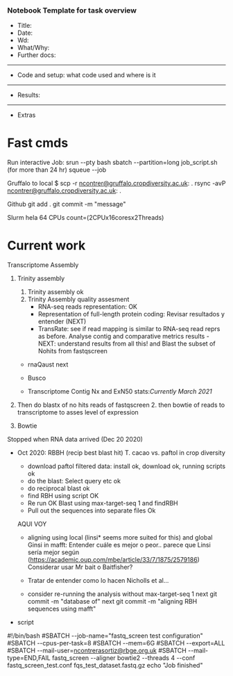 ### Notebook Template for task overview

- Title:
- Date:
- Wd:
- What/Why:
- Further docs:
--------------------------------------------------------------
- Code and setup: what code used and where is it
--------------------------------------------------------------
- Results:  

--------------------------------------------------------------
- Extras

# Fast cmds

Run interactive Job:
 srun --pty bash
 sbatch --partition=long job_script.sh (for more than 24 hr)
 squeue --job

Gruffalo to local
 $ scp -r ncontrer@gruffalo.cropdiversity.ac.uk: .
 rsync -avP ncontrer@gruffalo.cropdiversity.ac.uk: .

 Github
 git add .
 git commit -m "message"

Slurm
hela 64 CPUs count=(2CPUx16coresx2Threads)

# Current work
Transcriptome Assembly
1. Trinity assembly
	1. Trinity assembly ok
	2. Trinity Assembly quality assesment
		- RNA-seq reads representation: OK
		- Representation of full-length protein coding: Revisar resultados y entender (NEXT)
		- TransRate: see if read mapping is similar to RNA-seq read reprs as before. Analyse contig and comparative metrics results
    -NEXT: understand results from all this!
    and Blast the subset of Nohits from fastqscreen
    - rnaQaust next
    - Busco

    - Transcriptome Contig Nx and ExN50 stats:*Currently March 2021*

2. Then do blastx of no hits reads of fastqscreen
	2. then bowtie of reads to transcriptome to asses level of expression
2. Bowtie






Stopped when RNA data arrived (Dec 20 2020)
- Oct 2020: RBBH (recip best blast hit) T. cacao vs. paftol in crop diversity
	- download paftol filtered data: install ok, download ok, running scripts ok
	- do the blast: Select query etc ok
	- do reciprocal blast ok
	- find RBH using script OK
	- Re run OK Blast using max-target-seq 1 and findRBH
	- Pull out the sequences into separate files Ok

	AQUI VOY

	- aligning using local (linsi* seems more suited for this) and global Ginsi in mafft: Entender cuále es mejor o peor.. parece que Linsi sería mejor según (https://academic.oup.com/mbe/article/33/7/1875/2579186) Considerar usar Mr bait o Baitfisher?

	- Tratar de entender como lo hacen Nicholls et al...

	- consider re-running the analysis without max-target-seq 1
next git commit -m "database of"
next git commit -m "aligning RBH sequences using mafft"



- script

#!/bin/bash
#SBATCH --job-name="fastq_screen test configuration"
#SBATCH --cpus-per-task=8
#SBATCH --mem=6G
#SBATCH --export=ALL
#SBATCH --mail-user=ncontrerasortiz@rbge.org.uk
#SBATCH --mail-type=END,FAIL
fastq_screen --aligner bowtie2 --threads 4 --conf fastq_screen_test.conf fqs_test_dataset.fastq.gz
echo "Job finished"
